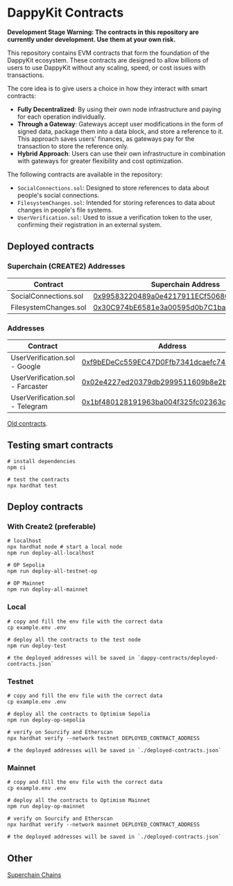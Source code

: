 # DappyKit Contracts

**Development Stage Warning: The contracts in this repository are currently under development. Use them at your own risk.**

This repository contains EVM contracts that form the foundation of the DappyKit ecosystem. These contracts are designed to allow billions of users to use DappyKit without any scaling, speed, or cost issues with transactions.

The core idea is to give users a choice in how they interact with smart contracts:
- **Fully Decentralized**: By using their own node infrastructure and paying for each operation individually.
- **Through a Gateway**: Gateways accept user modifications in the form of signed data, package them into a data block, and store a reference to it. This approach saves users' finances, as gateways pay for the transaction to store the reference only.
- **Hybrid Approach**: Users can use their own infrastructure in combination with gateways for greater flexibility and cost optimization.

The following contracts are available in the repository:
- `SocialConnections.sol`: Designed to store references to data about people's social connections.
- `FilesystemChanges.sol`: Intended for storing references to data about changes in people's file systems.
- `UserVerification.sol`: Used to issue a verification token to the user, confirming their registration in an external system.

## Deployed contracts

### Superchain (CREATE2) Addresses
| Contract                         | Superchain Address                                                                                                     |
|----------------------------------|------------------------------------------------------------------------------------------------------------------------|
| SocialConnections.sol            | [0x99583220489a0e4217911ECf50680918F6a8B958](https://blockscan.com/address/0x99583220489a0e4217911ECf50680918F6a8B958)                                                                                 |
| FilesystemChanges.sol            | [0x30C974bE6581e3a00595d0b7C1ba7A8A91413e1f](https://blockscan.com/address/0x30C974bE6581e3a00595d0b7C1ba7A8A91413e1f) |

### Addresses
| Contract                         | Address                      |
|----------------------------------|-----------------------------------------|
| UserVerification.sol - Google    | [0xf9bEDeCc559EC47D0Ffb7341dcaefc74450612A7](https://optimistic.etherscan.io/address/0xf9bEDeCc559EC47D0Ffb7341dcaefc74450612A7)  |
| UserVerification.sol - Farcaster | [0x02e4227ed20379db2999511609b8e2b28f73f0e0](https://optimistic.etherscan.io/address/0x02e4227ed20379db2999511609b8e2b28f73f0e0)  |
| UserVerification.sol - Telegram  | [0x1bf480128191963ba004f325fc02363ca0bb1fff](https://optimistic.etherscan.io/address/0x1bf480128191963ba004f325fc02363ca0bb1fff)  |

[Old contracts](/docs/OLD_CONTRACTS.md).

## Testing smart contracts

```shell
# install dependencies
npm ci

# test the contracts
npx hardhat test
```

## Deploy contracts

### With Create2 (preferable)

```shell
# localhost
npx hardhat node # start a local node
npm run deploy-all-localhost

# OP Sepolia
npm run deploy-all-testnet-op

# OP Mainnet
npm run deploy-all-mainnet
```

### Local

```shell
# copy and fill the env file with the correct data
cp example.env .env

# deploy all the contracts to the test node
npm run deploy-test

# the deployed addresses will be saved in `dappy-contracts/deployed-contracts.json`
```

### Testnet

```shell
# copy and fill the env file with the correct data
cp example.env .env

# deploy all the contracts to Optimism Sepolia
npm run deploy-op-sepolia

# verify on Sourcify and Etherscan
npx hardhat verify --network testnet DEPLOYED_CONTRACT_ADDRESS

# the deployed addresses will be saved in `./deployed-contracts.json`
```

### Mainnet

```shell
# copy and fill the env file with the correct data
cp example.env .env

# deploy all the contracts to Optimism Mainnet
npm run deploy-op-mainnet

# verify on Sourcify and Etherscan
npx hardhat verify --network mainnet DEPLOYED_CONTRACT_ADDRESS

# the deployed addresses will be saved in `./deployed-contracts.json`
```

## Other

[Superchain Chains](https://www.superchain.eco/chains)
